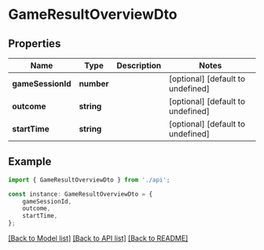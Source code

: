 # GameResultOverviewDto


## Properties

Name | Type | Description | Notes
------------ | ------------- | ------------- | -------------
**gameSessionId** | **number** |  | [optional] [default to undefined]
**outcome** | **string** |  | [optional] [default to undefined]
**startTime** | **string** |  | [optional] [default to undefined]

## Example

```typescript
import { GameResultOverviewDto } from './api';

const instance: GameResultOverviewDto = {
    gameSessionId,
    outcome,
    startTime,
};
```

[[Back to Model list]](../README.md#documentation-for-models) [[Back to API list]](../README.md#documentation-for-api-endpoints) [[Back to README]](../README.md)
